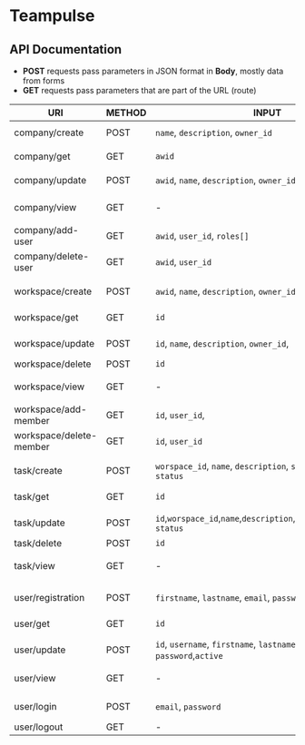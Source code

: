 # Teampulse

## API Documentation

- **POST** requests pass parameters in JSON format in **Body**, mostly data from forms
- **GET** requests pass parameters that are part of the URL (route)

| URI                 | METHOD | INPUT                                                                   | OUTPUT                                                                   |
| ------------------- | ------ | ----------------------------------------------------------------------- | ------------------------------------------------------------------------ |
| company/create      | POST   | `name`, `description`, `owner_id`                                       | `awid`, `name`, `description`, `owner_id`, `users[] {id,roles[]}`        |
| company/get         | GET    | `awid`                                                                  | `awid`, `name`, `description`, `owner_id`, `users[] {id,roles[]}`        |
| company/update      | POST   | `awid`, `name`, `description`, `owner_id`                               | `awid`, `name`, `description`, `owner_id`, `users[] {id,roles[]}`        |
| company/view        | GET    | -                                                                       | `companies[] { awid, name, description, owner_id, users[] {id,roles[]} }`|
| company/add-user    | GET    | `awid`, `user_id`, `roles[] `                                           | `awid`, `name`, `description`, `owner_id`, `users[] {id,roles[]}`        |
| company/delete-user | GET    | `awid`, `user_id`                                                       | `awid`, `name`, `description`, `owner_id`, `users[] {id,roles[]}`        |
|                     |        |                                                                         |                                                                          |
| workspace/create    | POST   | `awid`, `name`, `description`, `owner_id`,                              | `id`,`awid`, `name`, `description`, `owner_id`, `members[] {id}`         |
| workspace/get       | GET    | `id`                                                                    | `id`,`awid`, `name`, `description`, `owner_id`, `members[] {id}`         |
| workspace/update    | POST   | `id`, `name`, `description`, `owner_id`,                                | `id`,`awid`, `name`, `description`, `owner_id`, `members[] {id}`         |
| workspace/delete    | POST   | `id`                                                                    | `deleted`                                                                |
| workspace/view      | GET    | -                                                                       | `workspaces[] { id,awid,name, description, owner_id, members[] {id} }`   |
| workspace/add-member    | GET | `id`, `user_id`,                                                       | `id`,`awid`, `name`, `description`, `owner_id`, `members[] {id}`         |
| workspace/delete-member | GET | `id`, `user_id`                                                        | `id`,`awid`, `name`, `description`, `owner_id`, `members[] {id}`         |
|                     |        |                                                                         |                                                                          |
| task/create         | POST   | `worspace_id`, `name`, `description`, `solver_id`, `deadline`, `status` | `worspace_id`,`id`, `name`, `description`, `solver_id`, `deadline`, `status`|
| task/get            | GET    | `id`                                                                    | `worspace_id`,`id`, `name`, `description`, `solver_id`, `deadline`, `status`|
| task/update         | POST   | `id`,`worspace_id`,`name`,`description`,`solver_id`,`deadline`, `status`| `worspace_id`,`id`, `name`, `description`, `solver_id`, `deadline`, `status`|
| task/delete         | POST   | `id`                                                                    | `deleted`                                                                |  
| task/view           | GET    | -                                                                       | `tasks[] {worspace_id,id,name,description, solver_id, deadline, status}` |
|                     |        |                                                                         |                                                                          |
| user/registration   | POST   | `firstname`, `lastname`, `email`, `password`                            | `id`, `firstname`, `lastname`, `email`, `superAdmin`, `roles`, `active`  |
| user/get            | GET    | `id`                                                                    | `id`, `firstname`, `lastname`, `email`, `superAdmin`, `roles`, `active`  |
| user/update         | POST   | `id`, `username`, `firstname`, `lastname`, `email`, `password`,`active` | `id`, `firstname`, `lastname`, `email`, `superAdmin`, `roles`, `active`  |
| user/view           | GET    | -                                                                       | `users[] { id, firstname, lastname, email, superAdmin, roles, active }`  |
| user/login          | POST   | `email`, `password`                                                     | `id`, `firstname`, `lastname`, `email`, `superAdmin`, `roles`, `active`  |
| user/logout         | GET    | -                                                                       |                                                                          |
